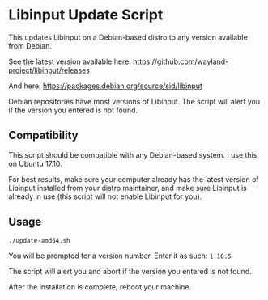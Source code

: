 # Libinput Update Script

This updates Libinput on a Debian-based distro to any version available from Debian.

See the latest version available here:
https://github.com/wayland-project/libinput/releases

And here:
https://packages.debian.org/source/sid/libinput

Debian repositories have most versions of Libinput. The script will alert you if the version you entered is not found.

## Compatibility

This script should be compatible with any Debian-based system. I use this on Ubuntu 17.10.

For best results, make sure your computer already has the latest version of Libinput installed from your distro maintainer, and make sure Libinput is already in use (this script will not enable Libinput for you).

## Usage

```./update-amd64.sh```

You will be prompted for a version number. Enter it as such: ```1.10.5```

The script will alert you and abort if the version you entered is not found.

After the installation is complete, reboot your machine.

